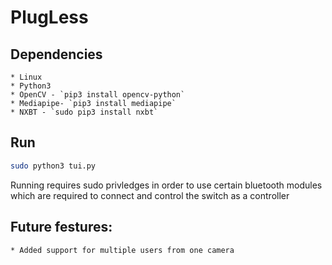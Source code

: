 # PlugLess

## Dependencies

    * Linux
    * Python3
    * OpenCV - `pip3 install opencv-python`
    * Mediapipe- `pip3 install mediapipe`
    * NXBT - `sudo pip3 install nxbt`

## Run
```bash
sudo python3 tui.py
```
Running requires sudo privledges in order to use certain bluetooth modules which are required to connect and control the switch as a controller

## Future festures:
    * Added support for multiple users from one camera
